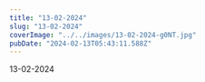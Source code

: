 ```yaml
---
title: "13-02-2024"
slug: "13-02-2024"
coverImage: "../../images/13-02-2024-g0NT.jpg"
pubDate: "2024-02-13T05:43:11.588Z"
---
```


13-02-2024
